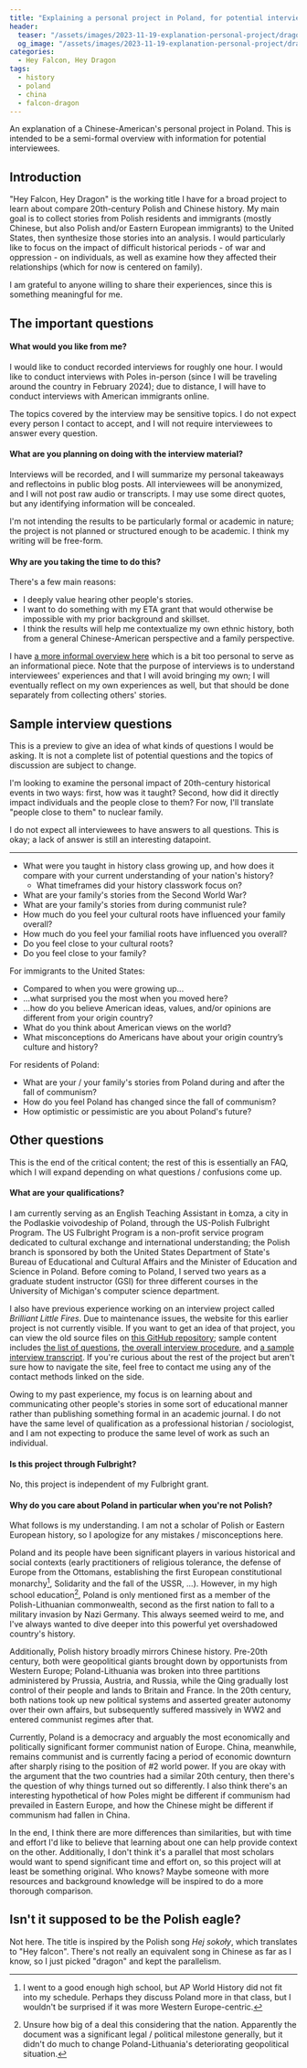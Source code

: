 ```yaml
---
title: "Explaining a personal project in Poland, for potential interviewees"
header:
  teaser: "/assets/images/2023-11-19-explanation-personal-project/dragon.png" 
  og_image: "/assets/images/2023-11-19-explanation-personal-project/dragon.png"
categories: 
  - Hey Falcon, Hey Dragon
tags:
  - history
  - poland
  - china
  - falcon-dragon
---
```


An explanation of a Chinese-American's personal project in Poland. This is intended to be a semi-formal overview with information for potential interviewees.

## Introduction 

"Hey Falcon, Hey Dragon" is the working title I have for a broad project to learn about compare 20th-century Polish and Chinese history. My main goal is to collect stories from Polish residents and immigrants (mostly Chinese, but also Polish and/or Eastern European immigrants) to the United States, then synthesize those stories into an analysis. I would particularly like to focus on the impact of difficult historical periods - of war and oppression - on individuals, as well as examine how they affected their relationships (which for now is centered on family).

I am grateful to anyone willing to share their experiences, since this is something meaningful for me.

## The important questions

#### What would you like from me?

I would like to conduct recorded interviews for roughly one hour. I would like to conduct interviews with Poles in-person (since I will be traveling around the country in February 2024); due to distance, I will have to conduct interviews with American immigrants online.

The topics covered by the interview may be sensitive topics. I do not expect every person I contact to accept, and I will not require interviewees to answer every question. 

#### What are you planning on doing with the interview material?

Interviews will be recorded, and I will summarize my personal takeaways and reflectoins in public blog posts. All interviewees will be anonymized, and I will not post raw audio or transcripts. I may use some direct quotes, but any identifying information will be concealed.

I'm not intending the results to be particularly formal or academic in nature; the project is not planned or structured enough to be academic. I think my writing will be free-form.

#### Why are you taking the time to do this?

There's a few main reasons:
- I deeply value hearing other people's stories.
- I want to do something with my ETA grant that would otherwise be impossible with my prior background and skillset.
- I think the results will help me contextualize my own ethnic history, both from a general Chinese-American perspective and a family perspective. 

I have [a more informal overview here](https://michigan-musicer.github.io/hey%20falcon,%20hey%20dragon/explanation-personal-project/) which is a bit too personal to serve as an informational piece. Note that the purpose of interviews is to understand interviewees' experiences and that I will avoid bringing my own; I will eventually reflect on my own experiences as well, but that should be done separately from collecting others' stories.  

## Sample interview questions

This is a preview to give an idea of what kinds of questions I would be asking. It is not a complete list of potential questions and the topics of discussion are subject to change.

I'm looking to examine the personal impact of 20th-century historical events in two ways: first, how was it taught? Second, how did it directly impact individuals and the people close to them? For now, I'll translate "people close to them" to nuclear family.

I do not expect all interviewees to have answers to all questions. This is okay; a lack of answer is still an interesting datapoint.

---

- What were you taught in history class growing up, and how does it compare with your current understanding of your nation's history?
  - What timeframes did your history classwork focus on?
- What are your family's stories from the Second World War?
- What are your family's stories from during communist rule?
- How much do you feel your cultural roots have influenced your family overall?
- How much do you feel your familial roots have influenced you overall?
- Do you feel close to your cultural roots?
- Do you feel close to your family?

For immigrants to the United States:
- Compared to when you were growing up...
-   ...what surprised you the most when you moved here?
-   ...how do you believe American ideas, values, and/or opinions are different from your origin country?
- What do you think about American views on the world? 
- What misconceptions do Americans have about your origin country’s culture and history?


For residents of Poland:
- What are your / your family's stories from Poland during and after the fall of communism?
- How do you feel Poland has changed since the fall of communism?
- How optimistic or pessimistic are you about Poland's future?

## Other questions

This is the end of the critical content; the rest of this is essentially an FAQ, which I will expand depending on what questions / confusions come up.

#### What are your qualifications?

I am currently serving as an English Teaching Assistant in Łomza, a city in the Podlaskie voivodeship of Poland, through the US-Polish Fulbright Program. The US Fulbright Program is a non-profit service program dedicated to cultural exchange and international understanding; the Polish branch is sponsored by both the United States Department of State's Bureau of Educational and Cultural Affairs and the Minister of Education and Science in Poland. Before coming to Poland, I served two years as a graduate student instructor (GSI) for three different courses in the University of Michigan's computer science department.

I also have previous experience working on an interview project called *Brilliant Little Fires*. Due to maintenance issues, the website for this earlier project is not currently visible. If you want to get an idea of that project, you can view the old source files on [this GitHub repository](https://github.com/michigan-musicer/bis/tree/main); sample content includes [the list of questions](https://github.com/michigan-musicer/bis/blob/main/public/md/meth-questions.md), [the overall interview procedure](https://github.com/michigan-musicer/bis/blob/main/public/md/meth-interview-proc.md), and [a sample interview transcript](https://github.com/michigan-musicer/bis/blob/main/public/md/interviews/flamingo.md). If you're curious about the rest of the project but aren't sure how to navigate the site, feel free to contact me using any of the contact methods linked on the side.

Owing to my past experience, my focus is on learning about and communicating other people's stories in some sort of educational manner rather than publishing something formal in an academic journal. I do not have the same level of qualification as a professional historian / sociologist, and I am not expecting to produce the same level of work as such an individual.

#### Is this project through Fulbright?

No, this project is independent of my Fulbright grant. 

#### Why do you care about Poland in particular when you're not Polish?

What follows is my understanding. I am not a scholar of Polish or Eastern European history, so I apologize for any mistakes / misconceptions here.

Poland and its people have been significant players in various historical and social contexts (early practitioners of religious tolerance, the defense of Europe from the Ottomans, establishing the first European constitutional monarchy[^1], Solidarity and the fall of the USSR, ...). However, in my high school education[^0], Poland is only mentioned first as a member of the Polish-Lithuanian commonwealth, second as the first nation to fall to a military invasion by Nazi Germany. This always seemed weird to me, and I've always wanted to dive deeper into this powerful yet overshadowed country's history.

[^0]: Unsure how big of a deal this considering that the nation. Apparently the document was a significant legal / political milestone generally, but it didn't do much to change Poland-Lithuania's deteriorating geopolitical situation.

[^1]: I went to a good enough high school, but AP World History did not fit into my schedule. Perhaps they discuss Poland more in that class, but I wouldn't be surprised if it was more Western Europe-centric.

Additionally, Polish history broadly mirrors Chinese history. Pre-20th century, both were geopolitical giants brought down by opportunists from Western Europe; Poland-Lithuania was broken into three partitions administered by Prussia, Austria, and Russia, while the Qing gradually lost control of their people and lands to Britain and France. In the 20th century, both nations took up new political systems and asserted greater autonomy over their own affairs, but subsequently suffered massively in WW2 and entered communist regimes after that.

Currently, Poland is a democracy and arguably the most economically and politically significant former communist nation of Europe. China, meanwhile, remains communist and is currently facing a period of economic downturn after sharply rising to the position of #2 world power. If you are okay with the argument that the two countries had a similar 20th century, then there's the question of why things turned out so differently. I also think there's an interesting hypothetical of how Poles might be different if communism had prevailed in Eastern Europe, and how the Chinese might be different if communism had fallen in China.

In the end, I think there are more differences than similarities, but with time and effort I'd like to believe that learning about one can help provide context on the other. Additionally, I don't think it's a parallel that most scholars would want to spend significant time and effort on, so this project will at least be something original. Who knows? Maybe someone with more resources and background knowledge will be inspired to do a more thorough comparison.

## Isn't it supposed to be the Polish eagle?

Not here. The title is inspired by the Polish song *Hej sokoły*, which translates to "Hey falcon". There's not really an equivalent song in Chinese as far as I know, so I just picked "dragon" and kept the parallelism. 

<!-- #### What can you give me in return?

Unfortunately I can't pay you directly for your time (and I don't think this is a good policy for conducting interviews anyway). I am currently serving as a Fulbright English Teaching Assistant in Łomża, I have master's and bachelor's degrees in computer science, and I write and share blog posts in my free time. If you have ideas for ways I can provide value to you as a teacher, programmer, or English-language writer, I would be open to hearing them; just keep in mind that I must commit to my students and host institution first. -->
